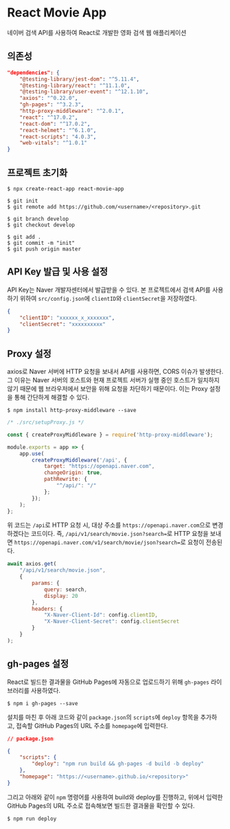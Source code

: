 # React Movie App

네이버 검색 API를 사용하여 React로 개발한 영화 검색 웹 애플리케이션

## 의존성

```json
"dependencies": {
    "@testing-library/jest-dom": "^5.11.4",
    "@testing-library/react": "^11.1.0",
    "@testing-library/user-event": "^12.1.10",
    "axios": "^0.22.0",
    "gh-pages": "^3.2.3",
    "http-proxy-middleware": "^2.0.1",
    "react": "^17.0.2",
    "react-dom": "^17.0.2",
    "react-helmet": "^6.1.0",
    "react-scripts": "4.0.3",
    "web-vitals": "^1.0.1"
}
```

## 프로젝트 초기화

```
$ npx create-react-app react-movie-app
```

```
$ git init
$ git remote add https://github.com/<username>/<repository>.git

$ git branch develop
$ git checkout develop

$ git add .
$ git commit -m "init"
$ git push origin master
```

## API Key 발급 및 사용 설정

API Key는 Naver 개발자센터에서 발급받을 수 있다. 본 프로젝트에서 검색 API를 사용하기 위하여 `src/config.json`에 `clientID`와 `clientSecret`을 저장하였다.

```json
{
    "clientID": "xxxxxx_x_xxxxxxx",
    "clientSecret": "xxxxxxxxxx"
}
```

## Proxy 설정

axios로 Naver 서버에 HTTP 요청을 보내서 API를 사용하면, CORS 이슈가 발생한다. 그 이유는 Naver 서버의 호스트와 현재 프로젝트 서버가 실행 중인 호스트가 일치하지 않기 때문에 웹 브라우저에서 보안을 위해 요청을 차단하기 때문이다. 이는 Proxy 설정을 통해 간단하게 해결할 수 있다.

```
$ npm install http-proxy-middleware --save
```

```js
/* ./src/setupProxy.js */

const { createProxyMiddleware } = require('http-proxy-middleware');

module.exports = app => {
    app.use(
        createProxyMiddleware('/api', {
            target: "https://openapi.naver.com",
            changeOrigin: true,
            pathRewrite: {
                "^/api/": "/"
            };
        });
    );
};
```

위 코드는 `/api`로 HTTP 요청 시, 대상 주소를 `https://openapi.naver.com`으로 변경하겠다는 코드이다. 즉, `/api/v1/search/movie.json?search=`로 HTTP 요청을 보내면 `https://openapi.naver.com/v1/search/movie/json?search=`로 요청이 전송된다.

```js
await axios.get(
    "/api/v1/search/movie.json",
    {
        params: {
            query: search,
            display: 20
        },
        headers: {
            "X-Naver-Client-Id": config.clientID,
            "X-Naver-Client-Secret": config.clientSecret
        }
    }
);
```

## gh-pages 설정

React로 빌드한 결과물을 GitHub Pages에 자동으로 업로드하기 위해 `gh-pages` 라이브러리를 사용하였다. 

```
$ npm i gh-pages --save
```

설치를 마친 후 아래 코드와 같이 `package.json`의 `scripts`에 `deploy` 항목을 추가하고, 접속할 GitHub Pages의 URL 주소를 `homepage`에 입력한다. 

```json
// package.json

{
    "scripts": {
        "deploy": "npm run build && gh-pages -d build -b deploy"
    },
    "homepage": "https://<username>.github.io/<repository>"
}
```

그리고 아래와 같이 `npm` 명령어를 사용하여 build와 deploy를 진행하고, 위에서 입력한 GitHub Pages의 URL 주소로 접속해보면 빌드한 결과물을 확인할 수 있다.

```
$ npm run deploy
```
